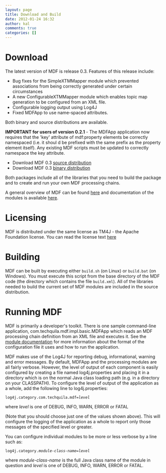 ```yaml
---
layout: page
title: Download and Build
date: 2012-01-24 16:32
author: kal
comments: true
categories: []
---
```

<h1>Download</h1>
The latest version of MDF is release 0.3. Features of this release include:
<ul>
	<li>Bug fixes for the SimpleXTMMapper module which prevented associations from being correctly generated under certain circumstances</li>
	<li>A new ConfigurableXTMMapper module which enables topic map generation to be configured from an XML file.</li>
	<li>Configurable logging output using Log4J</li>
	<li>Fixed MDFApp to use name-spaced attributes.</li>
</ul>
Both binary and source distributions are available.

<strong>IMPORTANT for users of version 0.2.1</strong> - The MDFApp application now requires that the 'key' attribute of mdf:property elements be correctly namespaced (i.e. it shoul d be prefixed with the same prefix as the property element itself). Any existing MDF scripts must be updated to correctly namespace the key attribute.
<ul>
	<li>Download MDF 0.3 <a href="http://www.techquila.com/download/mdf/mdf-0.3-src.tar.gz">source distribution</a></li>
	<li>Download MDF 0.3 <a href="http://www.techquila.com/download/mdf/mdf-0.3-bin.tar.gz">binary distribution</a></li>
</ul>
Both packages include all of the libraries that you need to build the package and to create and run your own MDF processing chains.

A general overview of MDF can be found <a href="http://www.techquila.com/mdf.html">here</a> and documentation of the modules is available <a href="http://www.techquila.com/modules.html">here</a>.
<h1>Licensing</h1>
MDF is distributed under the same license as TM4J - the Apache Foundation license. You can read the license text <a href="http://www.techquila.com/mdf_LICENSE.txt">here</a>
<h1>Building</h1>
MDF can be built by executing either <code>build.sh</code> (on Linux) or <code>build.bat</code> (on Windows). You must execute this script from the base directory of the MDF code (the directory which contains the file <code>build.xml</code>). All of the libraries needed to build the current set of MDF modules are included in the source distribution.
<h1>Running MDF</h1>
MDF is primarily a developer's toolkit. There is one sample command-line application, com.techquila.mdf.impl.basic.MDFApp which reads an MDF processing chain definition from an XML file and executes it. See the <a href="http://www.techquila.com/modules.html">module documentation</a> for more information about the format of the configuration file it uses and how to run the application.

MDF makes use of the Log4J for reporting debug, informational, warning and error messages. By default, MDFApp and the processing modules are all fairly verbose. However, the level of output of each component is easily configured by creating a file named log4j.properties and placing it in a directory which is on the normal Java class loading path (e.g. in a directory on your CLASSPATH). To configure the level of output of the application as a whole, add the following line to log4j.properties:

<code>log4j.category.com.techquila.mdf=<em>level</em> </code>

where <em>level</em> is one of DEBUG, INFO, WARN, ERROR or FATAL

(Note that you should choose just one of the values shown above). This will configure the logging of the application as a whole to report only those messages of the specified level or greater.

You can configure individual modules to be more or less verbose by a line such as:

<code>log4j.category.<em>module-class-name</em>=<em>level</em> </code>

where <em>module-class-name</em> is the full Java class name of the module in question and <em>level</em> is one of DEBUG, INFO, WARN, ERROR or FATAL.
